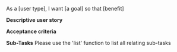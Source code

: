 As a [user type], I want [a goal] so that [benefit]

**Descriptive user story**


**Acceptance criteria**

**Sub-Tasks**
Please use the 'list' function to list all relating sub-tasks
